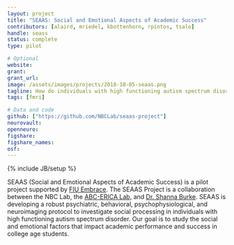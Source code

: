 ```yaml
---
layout: project
title: "SEAAS: Social and Emotional Aspects of Academic Success"
contributors: [alaird, mriedel, kbottenhorn, rpintos, tsalo]
handle: seass
status: complete
type: pilot

# Optional
website:
grant:
grant_url:
image: /assets/images/projects/2018-10-05-seaas.png
tagline: How do individuals with high functioning autism spectrum disorder perform social processing?
tags: [fmri]

# Data and code
github: ["https://github.com/NBCLab/seaas-project"]
neurovault:
openneuro:
figshare:
figshare_names:
osf:
---
```

{% include JB/setup %}

SEAAS (Social and Emotional Aspects of Academic Success) is a pilot project supported by [FIU Embrace](http://fiuembrace.fiu.edu/home/). The SEAAS Project is a collaboration between the NBC Lab, the [ABC-ERICA Lab](http://emusse2.wixsite.com/abc-erica-lab), and [Dr. Shanna Burke](https://stempel.fiu.edu/faculty/burke-shanna-l/). SEAAS is developing a robust psychiatric, behavioral, psychophysiological, and neuroimaging protocol to investigate social processing in individuals with high functioning autism spectrum disorder. Our goal is to study the social and emotional factors that impact academic performance and success in college age students.
